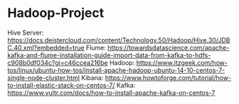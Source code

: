 # Hadoop-Project


Hive Server: https://docs.deistercloud.com/content/Technology.50/Hadoop/Hive.30/JDBC.40.xml?embedded=true
Flume: https://towardsdatascience.com/apache-kafka-and-flume-installation-guide-import-data-from-kafka-to-hdfs-c908b0df034c?gi=c46ccea216be
Hadoop: https://www.itzgeek.com/how-tos/linux/ubuntu-how-tos/install-apache-hadoop-ubuntu-14-10-centos-7-single-node-cluster.html
Kibana: https://www.howtoforge.com/tutorial/how-to-install-elastic-stack-on-centos-7/
Kafka: https://www.vultr.com/docs/how-to-install-apache-kafka-on-centos-7
